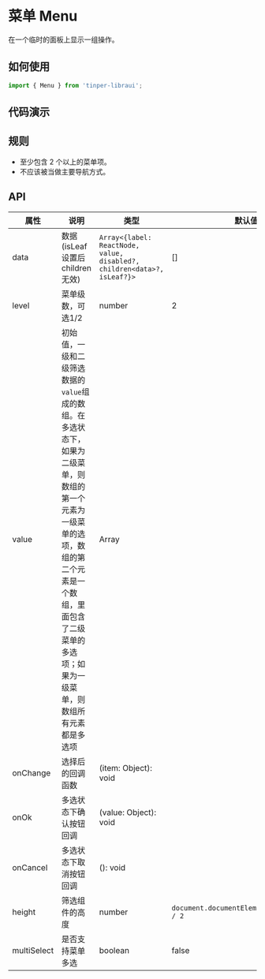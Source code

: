 # 菜单 Menu

在一个临时的面板上显示一组操作。

## 如何使用
```js
import { Menu } from 'tinper-libraui';

```

## 代码演示

## 规则
- 至少包含 2 个以上的菜单项。
- 不应该被当做主要导航方式。

## API

| 属性 | 说明 | 类型 | 默认值 |
|----|-----|------|------|
| data    |  数据(isLeaf 设置后 children 无效)  | `Array<{label: ReactNode, value, disabled?, children<data>?, isLeaf?}>` | [] |
| level    |  菜单级数，可选1/2  | number  | 2 |
| value    |  初始值，一级和二级筛选数据的`value`组成的数组。在多选状态下，如果为二级菜单，则数组的第一个元素为一级菜单的选项，数组的第二个元素是一个数组，里面包含了二级菜单的多选项；如果为一级菜单，则数组所有元素都是多选项  | Array | |
| onChange    |   选择后的回调函数    | (item: Object): void  |  |
| onOk    |  多选状态下确认按钮回调  | (value: Object): void  |  |
| onCancel    |   多选状态下取消按钮回调  | (): void  |  |
| height    |   筛选组件的高度   | number  | `document.documentElement.clientHeight / 2` |
| multiSelect    |   是否支持菜单多选  | boolean  | false |
